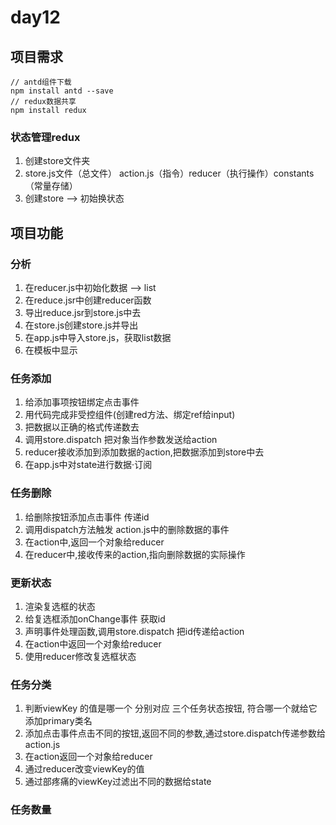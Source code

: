# day12

## 项目需求
```shell
// antd组件下载
npm install antd --save
// redux数据共享
npm install redux
```
### 状态管理redux
1. 创建store文件夹
2. store.js文件（总文件） action.js（指令）reducer（执行操作）constants（常量存储）
3. 创建store --> 初始换状态

## 项目功能

### 分析
1. 在reducer.js中初始化数据 --> list
2. 在reduce.jsr中创建reducer函数
3. 导出reduce.jsr到store.js中去
4. 在store.js创建store.js并导出
5. 在app.js中导入store.js，获取list数据
6. 在模板中显示
### 任务添加
1. 给添加事项按钮绑定点击事件
2. 用代码完成非受控组件(创建red方法、绑定ref给input)
3. 把数据以正确的格式传递数去
4. 调用store.dispatch 把对象当作参数发送给action
5. reducer接收添加到添加数据的action,把数据添加到store中去
6. 在app.js中对state进行数据·订阅
### 任务删除
1. 给删除按钮添加点击事件 传递id
2. 调用dispatch方法触发 action.js中的删除数据的事件
3. 在action中,返回一个对象给reducer
4. 在reducer中,接收传来的action,指向删除数据的实际操作
### 更新状态
1. 渲染复选框的状态
2. 给复选框添加onChange事件 获取id
3. 声明事件处理函数,调用store.dispatch 把id传递给action
4. 在action中返回一个对象给reducer
5. 使用reducer修改复选框状态
### 任务分类
1. 判断viewKey 的值是哪一个 分别对应 三个任务状态按钮, 符合哪一个就给它添加primary类名 
2. 添加点击事件点击不同的按钮,返回不同的参数,通过store.dispatch传递参数给action.js
3. 在action返回一个对象给reducer
4. 通过reducer改变viewKey的值
5. 通过部疼痛的viewKey过滤出不同的数据给state
### 任务数量